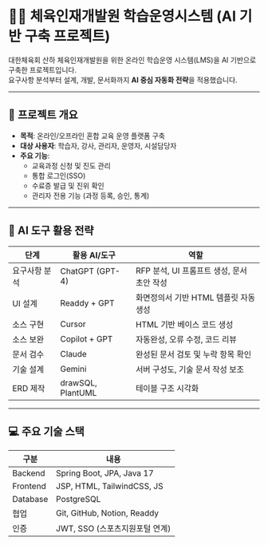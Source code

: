 # 🏋️‍♂️ 체육인재개발원 학습운영시스템 (AI 기반 구축 프로젝트)

대한체육회 산하 체육인재개발원을 위한 온라인 학습운영 시스템(LMS)을 AI 기반으로 구축한 프로젝트입니다.  
요구사항 분석부터 설계, 개발, 문서화까지 **AI 중심 자동화 전략**을 적용했습니다.

---

## 📌 프로젝트 개요

- **목적**: 온라인/오프라인 혼합 교육 운영 플랫폼 구축
- **대상 사용자**: 학습자, 강사, 관리자, 운영자, 시설담당자
- **주요 기능**:
  - 교육과정 신청 및 진도 관리
  - 통합 로그인(SSO)
  - 수료증 발급 및 진위 확인
  - 관리자 전용 기능 (과정 등록, 승인, 통계)

---

## 🧠 AI 도구 활용 전략

| 단계 | 활용 AI/도구 | 역할 |
|------|---------------|------|
| 요구사항 분석 | ChatGPT (GPT-4) | RFP 분석, UI 프롬프트 생성, 문서 초안 작성 |
| UI 설계 | Readdy + GPT | 화면정의서 기반 HTML 템플릿 자동 생성 |
| 소스 구현 | Cursor | HTML 기반 베이스 코드 생성 |
| 소스 보완 | Copilot + GPT | 자동완성, 오류 수정, 코드 리뷰 |
| 문서 검수 | Claude | 완성된 문서 검토 및 누락 항목 확인 |
| 기술 설계 | Gemini | 서버 구성도, 기술 문서 작성 보조 |
| ERD 제작 | drawSQL, PlantUML | 테이블 구조 시각화 |

---

## 💻 주요 기술 스택

| 구분 | 내용 |
|------|------|
| Backend | Spring Boot, JPA, Java 17 |
| Frontend | JSP, HTML, TailwindCSS, JS |
| Database | PostgreSQL |
| 협업 | Git, GitHub, Notion, Readdy |
| 인증 | JWT, SSO (스포츠지원포털 연계) |


